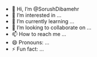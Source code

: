 - 👋 Hi, I’m @SorushDibamehr
- 👀 I’m interested in ...
- 🌱 I’m currently learning ...
- 💞️ I’m looking to collaborate on ...
- 📫 How to reach me ...
- 😄 Pronouns: ...
- ⚡ Fun fact: ...

<!---
SorushDibamehr/SorushDibamehr is a ✨ special ✨ repository because its `README.md` (this file) appears on your GitHub profile.
You can click the Preview link to take a look at your changes.
--->
